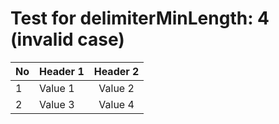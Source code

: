 # Test for delimiterMinLength: 4 (invalid case)

| No | Header 1 | Header 2 |
| --- | -------- | :-----: |
| 1  | Value 1  | Value 2 |
| 2  | Value 3  | Value 4 |
